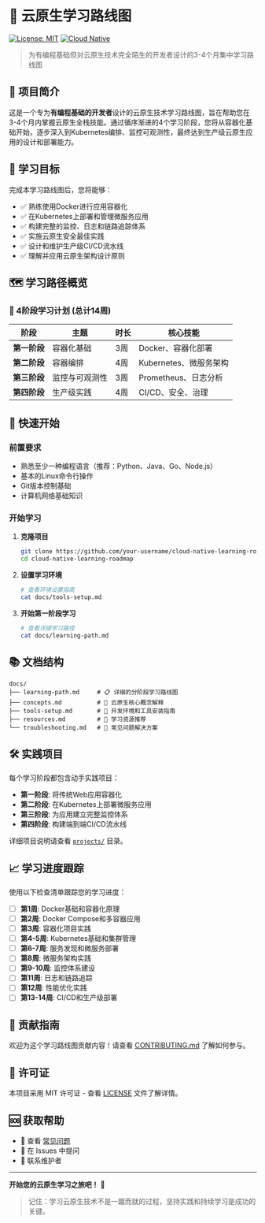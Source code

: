 # 🚀 云原生学习路线图

[![License: MIT](https://img.shields.io/badge/License-MIT-yellow.svg)](https://opensource.org/licenses/MIT)
[![Cloud Native](https://img.shields.io/badge/Cloud%20Native-Learning%20Path-blue.svg)](https://cncf.io/)

> 为有编程基础但对云原生技术完全陌生的开发者设计的3-4个月集中学习路线图

## 📖 项目简介

这是一个专为**有编程基础的开发者**设计的云原生技术学习路线图，旨在帮助您在3-4个月内掌握云原生全栈技能。通过循序渐进的4个学习阶段，您将从容器化基础开始，逐步深入到Kubernetes编排、监控可观测性，最终达到生产级云原生应用的设计和部署能力。

## 🎯 学习目标

完成本学习路线图后，您将能够：

- ✅ 熟练使用Docker进行应用容器化
- ✅ 在Kubernetes上部署和管理微服务应用
- ✅ 构建完整的监控、日志和链路追踪体系
- ✅ 实施云原生安全最佳实践
- ✅ 设计和维护生产级CI/CD流水线
- ✅ 理解并应用云原生架构设计原则

## 🗺️ 学习路径概览

### 📅 4阶段学习计划 (总计14周)

| 阶段 | 主题 | 时长 | 核心技能 |
|------|------|------|----------|
| **第一阶段** | 容器化基础 | 3周 | Docker、容器化部署 |
| **第二阶段** | 容器编排 | 4周 | Kubernetes、微服务架构 |
| **第三阶段** | 监控与可观测性 | 3周 | Prometheus、日志分析 |
| **第四阶段** | 生产级实践 | 4周 | CI/CD、安全、治理 |

## 🚀 快速开始

### 前置要求

- 熟悉至少一种编程语言（推荐：Python、Java、Go、Node.js）
- 基本的Linux命令行操作
- Git版本控制基础
- 计算机网络基础知识

### 开始学习

1. **克隆项目**
   ```bash
   git clone https://github.com/your-username/cloud-native-learning-roadmap.git
   cd cloud-native-learning-roadmap
   ```

2. **设置学习环境**
   ```bash
   # 查看环境设置指南
   cat docs/tools-setup.md
   ```

3. **开始第一阶段学习**
   ```bash
   # 查看详细学习路径
   cat docs/learning-path.md
   ```

## 📚 文档结构

```
docs/
├── learning-path.md     # 📋 详细的分阶段学习路线图
├── concepts.md          # 🧠 云原生核心概念解释
├── tools-setup.md       # 🔧 开发环境和工具安装指南
├── resources.md         # 📖 学习资源推荐
└── troubleshooting.md   # 🚨 常见问题解决方案
```

## 🛠️ 实践项目

每个学习阶段都包含动手实践项目：

- **第一阶段**: 将传统Web应用容器化
- **第二阶段**: 在Kubernetes上部署微服务应用
- **第三阶段**: 为应用建立完整监控体系
- **第四阶段**: 构建端到端CI/CD流水线

详细项目说明请查看 [`projects/`](./projects) 目录。

## 📈 学习进度跟踪

使用以下检查清单跟踪您的学习进度：

- [ ] **第1周**: Docker基础和容器化原理
- [ ] **第2周**: Docker Compose和多容器应用
- [ ] **第3周**: 容器化项目实践
- [ ] **第4-5周**: Kubernetes基础和集群管理
- [ ] **第6-7周**: 服务发现和微服务部署
- [ ] **第8周**: 微服务架构实践
- [ ] **第9-10周**: 监控体系建设
- [ ] **第11周**: 日志和链路追踪
- [ ] **第12周**: 性能优化实践
- [ ] **第13-14周**: CI/CD和生产级部署

## 🤝 贡献指南

欢迎为这个学习路线图贡献内容！请查看 [CONTRIBUTING.md](./CONTRIBUTING.md) 了解如何参与。

## 📄 许可证

本项目采用 MIT 许可证 - 查看 [LICENSE](./LICENSE) 文件了解详情。

## 🆘 获取帮助

- 📖 查看 [常见问题](./docs/troubleshooting.md)
- 💬 在 Issues 中提问
- 📧 联系维护者

---

**开始您的云原生学习之旅吧！** 🌟

> 记住：学习云原生技术不是一蹴而就的过程，坚持实践和持续学习是成功的关键。